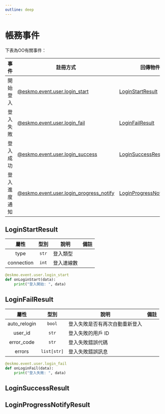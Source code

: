 ```yaml
---
outline: deep
---
```


# 帳務事件

下表為OO有關事件：

| 事件         | 註冊方式                                     | 回傳物件                                       |
|--------------|----------------------------------------------|------------------------------------------------|
| 開始登入     | [@eskmo.event.user.login_start](/)           | [LoginStartResult](#loginstartresult)          |
| 登入失敗     | [@eskmo.event.user.login_fail](/)            | [LoginFailResult](#loginstartresult)           |
| 登入成功     | [@eskmo.event.user.login_success](/)         | [LoginSuccessResult](#loginstartresult)        |
| 登入進度通知 | [@eskmo.event.user.login_progress_notify](/) | [LoginProgressNotifyResult](#loginstartresult) |

## LoginStartResult

|    屬性    | 型別  | 說明       | 備註 |
|:----------:|:-----:|------------|------|
|    type    | `str` | 登入類型   |      |
| connection | `int` | 登入連線數 |      |

```python
@eskmo.event.user.login_start
def onLoginStart(data):
    print("登入開始: ", data)
```


## LoginFailResult

|     屬性     |    型別     | 說明                           | 備註 |
|:------------:|:-----------:|--------------------------------|------|
| auto_relogin |   `bool`    | 登入失敗是否有再次自動重新登入 |      |
|   user_id    |    `str`    | 登入失敗的用戶 ID              |      |
|  error_code  |    `str`    | 登入失敗錯誤代碼               |      |
|    errors    | `list[str]` | 登入失敗錯誤訊息               |      |

```python
@eskmo.event.user.login_fail
def onLoginFail(data):
    print("登入失敗: ", data)
```

## LoginSuccessResult


## LoginProgressNotifyResult
